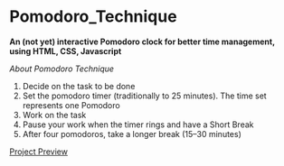 # Pomodoro_Technique
**An (not yet) interactive Pomodoro clock for better time management, using HTML, CSS, Javascript**

*About Pomodoro Technique*

1. Decide on the task to be done
2. Set the pomodoro timer (traditionally to 25 minutes). The time set represents one Pomodoro
3. Work on the task
4. Pause your work when the timer rings and have a Short Break
5. After four pomodoros, take a longer break (15–30 minutes)

[Project Preview](https://eddiegong2604.github.io/Pomodoro_Technique/index.html)
